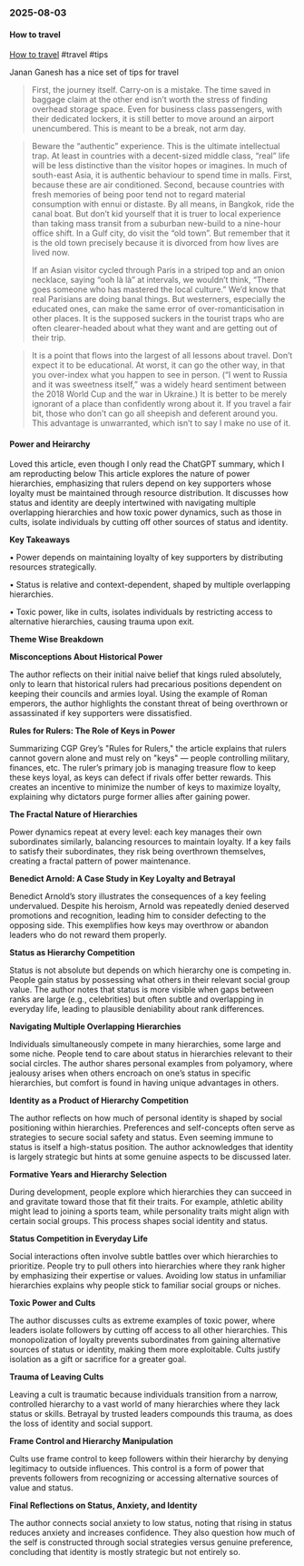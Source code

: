 ### 2025-08-03
#### How to travel
[How to travel](https://on.ft.com/4lanLlx) #travel #tips 

Janan Ganesh has a nice set of tips for travel

>  First, the journey itself. Carry-on is a mistake. The time saved in baggage claim at the other end isn’t worth the stress of finding overhead storage space. Even for business class passengers, with their dedicated lockers, it is still better to move around an airport unencumbered. This is meant to be a break, not arm day.

> Beware the “authentic” experience. This is the ultimate intellectual trap. At least in countries with a decent-sized middle class, “real” life will be less distinctive than the visitor hopes or imagines. In much of south-east Asia, it is authentic behaviour to spend time in malls. First, because these are air conditioned. Second, because countries with fresh memories of being poor tend not to regard material consumption with ennui or distaste. By all means, in Bangkok, ride the canal boat. But don’t kid yourself that it is truer to local experience than taking mass transit from a suburban new-build to a nine-hour office shift. In a Gulf city, do visit the “old town”. But remember that it is the old town precisely because it is divorced from how lives are lived now. 
> 
> If an Asian visitor cycled through Paris in a striped top and an onion necklace, saying “ooh là là” at intervals, we wouldn’t think, “There goes someone who has mastered the local culture.” We’d know that real Parisians are doing banal things. But westerners, especially the educated ones, can make the same error of over-romanticisation in other places. It is the supposed suckers in the tourist traps who are often clearer-headed about what they want and are getting out of their trip.

> It is a point that flows into the largest of all lessons about travel. Don’t expect it to be educational. At worst, it can go the other way, in that you over-index what you happen to see in person. (“I went to Russia and it was sweetness itself,” was a widely heard sentiment between the 2018 World Cup and the war in Ukraine.) It is better to be merely ignorant of a place than confidently wrong about it. If you travel a fair bit, those who don’t can go all sheepish and deferent around you. This advantage is unwarranted, which isn’t to say I make no use of it.

#### Power and Heirarchy

Loved this article, even though I only read the ChatGPT summary, which I am reproducting below
This article explores the nature of power hierarchies, emphasizing that rulers depend on key supporters whose loyalty must be maintained through resource distribution. It discusses how status and identity are deeply intertwined with navigating multiple overlapping hierarchies and how toxic power dynamics, such as those in cults, isolate individuals by cutting off other sources of status and identity.

**Key Takeaways**

• Power depends on maintaining loyalty of key supporters by distributing resources strategically.

• Status is relative and context-dependent, shaped by multiple overlapping hierarchies.

• Toxic power, like in cults, isolates individuals by restricting access to alternative hierarchies, causing trauma upon exit.

**Theme Wise Breakdown**

**Misconceptions About Historical Power**

The author reflects on their initial naive belief that kings ruled absolutely, only to learn that historical rulers had precarious positions dependent on keeping their councils and armies loyal. Using the example of Roman emperors, the author highlights the constant threat of being overthrown or assassinated if key supporters were dissatisfied.

**Rules for Rulers: The Role of Keys in Power**

Summarizing CGP Grey’s "Rules for Rulers," the article explains that rulers cannot govern alone and must rely on "keys" — people controlling military, finances, etc. The ruler’s primary job is managing treasure flow to keep these keys loyal, as keys can defect if rivals offer better rewards. This creates an incentive to minimize the number of keys to maximize loyalty, explaining why dictators purge former allies after gaining power.

**The Fractal Nature of Hierarchies**

Power dynamics repeat at every level: each key manages their own subordinates similarly, balancing resources to maintain loyalty. If a key fails to satisfy their subordinates, they risk being overthrown themselves, creating a fractal pattern of power maintenance.

**Benedict Arnold: A Case Study in Key Loyalty and Betrayal**

Benedict Arnold’s story illustrates the consequences of a key feeling undervalued. Despite his heroism, Arnold was repeatedly denied deserved promotions and recognition, leading him to consider defecting to the opposing side. This exemplifies how keys may overthrow or abandon leaders who do not reward them properly.

**Status as Hierarchy Competition**

Status is not absolute but depends on which hierarchy one is competing in. People gain status by possessing what others in their relevant social group value. The author notes that status is more visible when gaps between ranks are large (e.g., celebrities) but often subtle and overlapping in everyday life, leading to plausible deniability about rank differences.

**Navigating Multiple Overlapping Hierarchies**

Individuals simultaneously compete in many hierarchies, some large and some niche. People tend to care about status in hierarchies relevant to their social circles. The author shares personal examples from polyamory, where jealousy arises when others encroach on one’s status in specific hierarchies, but comfort is found in having unique advantages in others.

**Identity as a Product of Hierarchy Competition**

The author reflects on how much of personal identity is shaped by social positioning within hierarchies. Preferences and self-concepts often serve as strategies to secure social safety and status. Even seeming immune to status is itself a high-status position. The author acknowledges that identity is largely strategic but hints at some genuine aspects to be discussed later.

**Formative Years and Hierarchy Selection**

During development, people explore which hierarchies they can succeed in and gravitate toward those that fit their traits. For example, athletic ability might lead to joining a sports team, while personality traits might align with certain social groups. This process shapes social identity and status.

**Status Competition in Everyday Life**

Social interactions often involve subtle battles over which hierarchies to prioritize. People try to pull others into hierarchies where they rank higher by emphasizing their expertise or values. Avoiding low status in unfamiliar hierarchies explains why people stick to familiar social groups or niches.

**Toxic Power and Cults**

The author discusses cults as extreme examples of toxic power, where leaders isolate followers by cutting off access to all other hierarchies. This monopolization of loyalty prevents subordinates from gaining alternative sources of status or identity, making them more exploitable. Cults justify isolation as a gift or sacrifice for a greater goal.

**Trauma of Leaving Cults**

Leaving a cult is traumatic because individuals transition from a narrow, controlled hierarchy to a vast world of many hierarchies where they lack status or skills. Betrayal by trusted leaders compounds this trauma, as does the loss of identity and social support.

**Frame Control and Hierarchy Manipulation**

Cults use frame control to keep followers within their hierarchy by denying legitimacy to outside influences. This control is a form of power that prevents followers from recognizing or accessing alternative sources of value and status.

**Final Reflections on Status, Anxiety, and Identity**

The author connects social anxiety to low status, noting that rising in status reduces anxiety and increases confidence. They also question how much of the self is constructed through social strategies versus genuine preference, concluding that identity is mostly strategic but not entirely so.